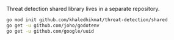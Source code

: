 Threat detection shared library lives in a separate repository.

```bash
go mod init github.com/khaledhikmat/threat-detection/shared
go get -u github.com/joho/godotenv
go get -u github.com/google/uuid
```

